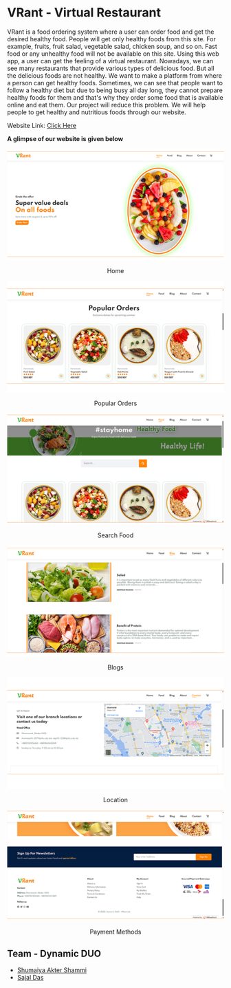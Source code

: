 # VRant - Virtual Restaurant
VRant is a food ordering system where a user can order food and get the desired healthy food. People will get only healthy foods from this site. For example, fruits, fruit salad, vegetable salad, chicken soup, and so on. Fast food or any unhealthy food will not be available on this site. Using this web app, a user can get the feeling of a virtual restaurant. Nowadays, we can see many restaurants that provide various types of delicious food. But all the delicious foods are not healthy. We want to make a platform from where a person can get healthy foods. Sometimes, we can see that people want to follow a healthy diet but due to being busy all day long, they cannot prepare healthy foods for them and that's why they order some food that is available online and eat them. Our project will reduce this problem. We will help people to get healthy and nutritious foods through our website.

Website Link: [Click Here](https://vrant.000webhostapp.com/)


**A glimpse of our website is given below**

![app](git_img/1.png)
<p align="center">Home</p>
<!-- <hr width="100%" color="black"> -->

![book](git_img/2.png)
<p align="center">Popular Orders</p>
<!-- <hr width="100%" color="black"> -->

![book](git_img/3.png)
<p align="center">Search Food</p>
<!-- <hr width="100%" color="black"> -->

![book](git_img/4.png)
<p align="center">Blogs</p>
<!-- <hr width="100%" color="black"> -->

![book](git_img/5.png)
<p align="center">Location</p>
<!-- <hr width="100%" color="black"> -->

![book](git_img/6.png)
<p align="center">Payment Methods</p>
<!-- <hr width="100%" color="black"> -->

## Team - Dynamic DUO
  * [Shumaiya Akter Shammi](https://github.com/Shammi179)<br>
  * [Sajal Das](https://github.com/sajaldas19)